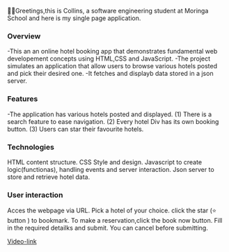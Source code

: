 👋🏾Greetings,this is Collins, a software engineering student at Moringa School and here is my single page application.

### Overview
-This an an online hotel booking app that demonstrates fundamental web developement concepts using HTML,CSS and JavaScript.
-The project simulates an application that allow users to browse various hotels posted and pick their desired one.
-It fetches and displayb data stored in a json server.

### Features
-The application has various hotels posted and displayed.
 (1) There is a search feature to ease navigation.
 (2) Every hotel Div has its own booking button.
 (3) Users can star their favourite hotels.

 ### Technologies
 HTML content structure.
 CSS Style and design.
 Javascript to create logic(functionas), handling events and server interaction.
 Json server to store and retrieve hotel data.

 ### User interaction
 Acces the webpage via URL.
 Pick a hotel of your choice.
 click the star (⭐ button ) to bookmark.
 To make a reservation,click the book now button.
 Fill in the required detailks and submit.
 You can cancel before submitting.

 [Video-link](https://photos.app.goo.gl/deSwTSdSfxJhAfEP9)